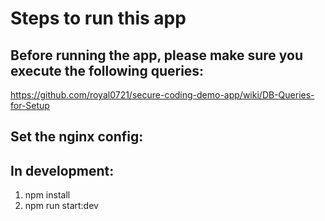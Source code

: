 # Steps to run this app
## Before running the app, please make sure you execute the following queries:
https://github.com/royal0721/secure-coding-demo-app/wiki/DB-Queries-for-Setup
## Set the nginx config:

## In development:
1. npm install
2. npm run start:dev
